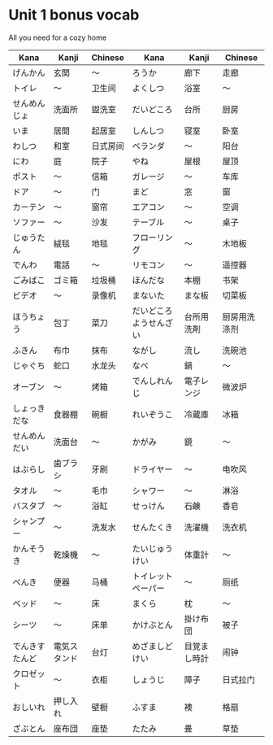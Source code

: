 Unit 1 bonus vocab
==================

All you need for a cozy home

Kana|Kanji|Chinese                         |Kana|Kanji|Chinese
------|------|------                       |------|------|------
げんかん|玄関|〜                           |ろうか|廊下|走廊
トイレ|〜|卫生间                           |よくしつ|浴室|〜
せんめんじょ|洗面所|盥洗室                 |だいどころ|台所|厨房
いま|居間|起居室                           |しんしつ|寝室|卧室
わしつ|和室|日式房间                       |ベランダ|〜|阳台
にわ|庭|院子                               |やね|屋根|屋顶
ポスト|〜|信箱                             |ガレージ|〜|车库
ドア|〜|门                                 |まど|窓|窗
カーテン|〜|窗帘                           |エアコン|〜|空调
ソファー|〜|沙发                           |テーブル|〜|桌子
じゅうたん|絨毯|地毯                       |フローリング|〜|木地板
でんわ|電話|〜                             |リモコン|〜|遥控器
ごみばこ|ゴミ箱|垃圾桶                     |ほんだな|本棚|书架
ビデオ|〜|录像机                           |まないた|まな板|切菜板
ほうちょう|包丁|菜刀                       |だいどころようせんざい|台所用洗剤|厨房用洗涤剂
ふきん|布巾|抹布                           |ながし|流し|洗碗池
じゃぐち|蛇口|水龙头                       |なべ|鍋|〜
オーブン|〜|烤箱                           |でんしれんじ|電子レンジ|微波炉
しょっきだな|食器棚|碗橱                   |れいぞうこ|冷蔵庫|冰箱
せんめんだい|洗面台|〜                     |かがみ|鏡|〜
はぶらし|歯ブラシ|牙刷                     |ドライヤー|〜|电吹风
タオル|〜|毛巾                             |シャワー|〜|淋浴
バスタブ|〜|浴缸                           |せっけん|石鹸|香皂
シャンプー|〜|洗发水                       |せんたくき|洗濯機|洗衣机
かんそうき|乾燥機|〜                       |たいじゅうけい|体重計|〜
べんき|便器|马桶                           |トイレットペーパー|〜|厕纸
ベッド|〜|床                               |まくら|枕|〜
シーツ|〜|床单                             |かけぶとん|掛け布団|被子
でんきすたんど|電気スタンド|台灯           |めざましどけい|目覚まし時計|闹钟
クロゼット|〜|衣柜                         |しょうじ|障子|日式拉门
おしいれ|押し入れ|壁橱                     |ふすま|襖|格扇
ざぶとん|座布団|座垫|たたみ|畳|草垫

